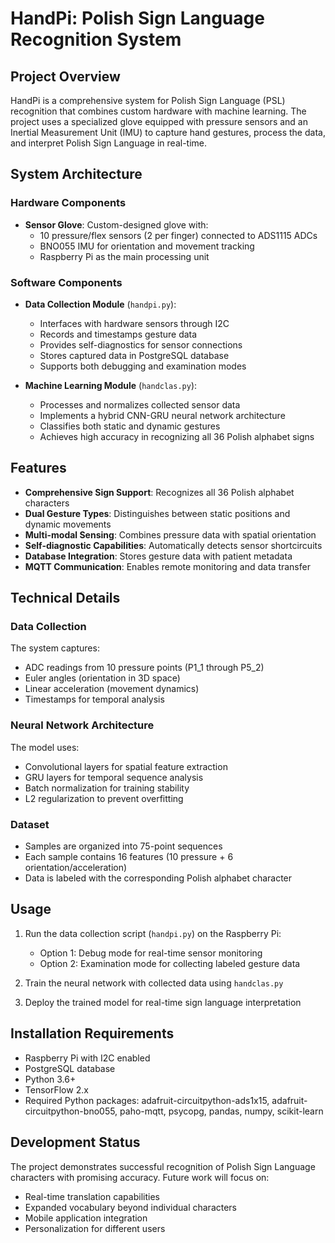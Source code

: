 # HandPi: Polish Sign Language Recognition System

## Project Overview
HandPi is a comprehensive system for Polish Sign Language (PSL) recognition that combines custom hardware with machine learning. The project uses a specialized glove equipped with pressure sensors and an Inertial Measurement Unit (IMU) to capture hand gestures, process the data, and interpret Polish Sign Language in real-time.

## System Architecture

### Hardware Components
- **Sensor Glove**: Custom-designed glove with:
  - 10 pressure/flex sensors (2 per finger) connected to ADS1115 ADCs
  - BNO055 IMU for orientation and movement tracking
  - Raspberry Pi as the main processing unit

### Software Components
- **Data Collection Module** (`handpi.py`):
  - Interfaces with hardware sensors through I2C
  - Records and timestamps gesture data
  - Provides self-diagnostics for sensor connections
  - Stores captured data in PostgreSQL database
  - Supports both debugging and examination modes

- **Machine Learning Module** (`handclas.py`):
  - Processes and normalizes collected sensor data
  - Implements a hybrid CNN-GRU neural network architecture
  - Classifies both static and dynamic gestures
  - Achieves high accuracy in recognizing all 36 Polish alphabet signs

## Features
- **Comprehensive Sign Support**: Recognizes all 36 Polish alphabet characters
- **Dual Gesture Types**: Distinguishes between static positions and dynamic movements
- **Multi-modal Sensing**: Combines pressure data with spatial orientation
- **Self-diagnostic Capabilities**: Automatically detects sensor shortcircuits
- **Database Integration**: Stores gesture data with patient metadata
- **MQTT Communication**: Enables remote monitoring and data transfer

## Technical Details

### Data Collection
The system captures:
- ADC readings from 10 pressure points (P1_1 through P5_2)
- Euler angles (orientation in 3D space)
- Linear acceleration (movement dynamics)
- Timestamps for temporal analysis

### Neural Network Architecture
The model uses:
- Convolutional layers for spatial feature extraction
- GRU layers for temporal sequence analysis
- Batch normalization for training stability
- L2 regularization to prevent overfitting

### Dataset
- Samples are organized into 75-point sequences
- Each sample contains 16 features (10 pressure + 6 orientation/acceleration)
- Data is labeled with the corresponding Polish alphabet character

## Usage
1. Run the data collection script (`handpi.py`) on the Raspberry Pi:
   - Option 1: Debug mode for real-time sensor monitoring
   - Option 2: Examination mode for collecting labeled gesture data

2. Train the neural network with collected data using `handclas.py`

3. Deploy the trained model for real-time sign language interpretation

## Installation Requirements
- Raspberry Pi with I2C enabled
- PostgreSQL database
- Python 3.6+
- TensorFlow 2.x
- Required Python packages: adafruit-circuitpython-ads1x15, adafruit-circuitpython-bno055, paho-mqtt, psycopg, pandas, numpy, scikit-learn

## Development Status
The project demonstrates successful recognition of Polish Sign Language characters with promising accuracy. Future work will focus on:
- Real-time translation capabilities
- Expanded vocabulary beyond individual characters
- Mobile application integration
- Personalization for different users

